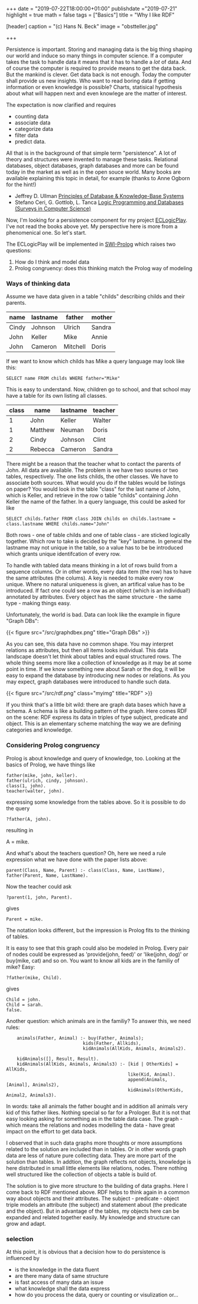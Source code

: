+++
date = "2019-07-22T18:00:00+01:00"
publishdate ="2019-07-21"
highlight = true
math = false
tags = ["Basics"]
title = "Why I like RDF"

[header]
  caption = "(c) Hans N. Beck"
  image = "obstteller.jpg"

+++

Persistence is important. Storing and managing data is the big thing shaping our world and induce so many things in computer science. If a computer takes the task to handle data it means that it has to handle a *lot* of data. And of course the computer is required to provide means to get the data back. But the mankind is clever. Get data back is not enough. Today the computer shall provide us new insights. Who want to read boring data if getting information or even knowledge is possible? Charts, statisical hypothesis about what will happen next and even knowlege are the matter of interest. 
 
The expectation is now clarified and requires

+  counting data
+  associate data
+  categorize data
+  filter data
+  predict data.

All that is in the background of that simple term "persistence". A lot of theory and structures were invented to manage these tasks. Relational databases, object databases, graph databases and more can be found today in the market as well as in the open souce world. Many books are available explaining this topic in detail, for example (thanks to Anne Ogborn for the hint!)

+  Jeffrey D. Ullman [Principles of Database & Knowledge-Base Systems](https://www.amazon.com/dp/0716781581/ref=cm_sw_r_tw_dp_U_x_0einDbE4CNB3D)
+  Stefano Ceri, G. Gottlob, L. Tanca [Logic Programming and Databases (Surveys in Computer Science)](https://www.amazon.com/dp/0387517286/ref=cm_sw_r_tw_dp_U_x_wjinDb0788341)

Now, I'm looking for a persistence component for my project [ECLogicPlay](en/project/prologgameengine/). I've not read the books above yet. My perspective here is more from a phenomenical one. So let's start.

The ECLogicPlay will be implemented in [SWI-Prolog](http://www.swi-prolog.org) which raises two questions: 

1.  How do I think and model data
2.  Prolog congruency: does this thinking match the Prolog way of modeling


### Ways of thinking data

Assume we have data given in a table "childs" describing childs and their parents. 

| name | lastname | father | mother |
|------|-----|--------|-----|
| Cindy | Johnson | Ulrich  | Sandra     |
| John | Keller | Mike | Annie    |
| John | Cameron | Mitchell  | Doris     |


If we want to know which childs has Mike a query language may look like this: 

    SELECT name FROM childs WHERE father="Mike"

This is easy to understand. Now, children go to school, and that school may have a table for its own listing all classes. 

| class | name |  lastname | teacher | 
|-------|------|--------|----|
| 1	| John | Keller | Walter |
| 1 | Matthew | Neuman| Doris |
| 2 | Cindy | Johnson | Clint |
| 2 | Rebecca | Cameron  | Sandra |

There might be a reason that the teacher what to contact the parents of John. All data are available. The problem is we have two soures or two tables, respectively. The one lists childs, the other classes. We have to associate both sources. What would you do if the tables would be listings on paper? You would look in the table "class" for the last name of John, which is Keller,  and retrieve in the row o table "childs" containing John Keller the name of the father. In a query language, this could be asked for like

	SELECT childs.father FROM class JOIN childs on childs.lastname = class.lastname WHERE childs.name="John"

Both rows - one of table childs and one of table class - are sticked logically together. Which row to take is decided by the "key" lastname. In general the lastname may not unique in the table, so a value has to be be introduced which grants unique identifcation of every row. 

To handle with tabled data means thinking in a lot of rows build from a sequence columns. Or in other words, every data item (the row) has to have the same attributes (the colums). A key is needed to make every row unique. Where no natural uniqueness is given, an artifical value has to be introduced. If fact one could see a row as an object (which is an individual!) annotated by attributes. Every object has the same structure - the same type - making things easy.

Unfortunately, the world is bad. Data can look like the example in figure "Graph DBs":

{{< figure src="/src/graphdbex.png" title="Graph DBs" >}}

As you can see, this data have no common shape. You may interpret relations as attributes, but then all items looks individual. This data landscape doesn't let think about tables and equal structured rows. The whole thing seems more like a collection of knowledge as it may be at some point in time. If we know something new about Sarah or the dog, it will be easy to expand the database by introducing new nodes or relations. As you may expect, graph databases were introduced to handle such data.

{{< figure src="/src/rdf.png" class="myimg" title="RDF" >}}

If you think that's a little bit wild: there are graph data bases which have a schema. A schema is like a building pattern of the graph. Here comes RDF on the scene: RDF express its data in triples of type subject, predicate and object. This is an elementary scheme matching the way we are defining categories and knowledge. 


### Considering Prolog congruency

Prolog is about knowledge and query of knowledge, too. Looking at the basics of Prolog, we have things like

    father(mike, john, keller).
    father(ulrich, cindy, johnson).
    class(1, john).
    teacher(walter, john).

 expressing some knowledge from the tables above. So it is possible to do the query

    ?father(A, john).

 resulting in 

   A = mike.

And what's about the teachers question? Oh, here we need a rule expression what we have done with the paper lists above:

	parent(Class, Name, Parent) :- class(Class, Name, LastName), father(Parent, Name, LastName).

Now the teacher could ask

	?parent(1, john, Parent).

gives

	Parent = mike.
 
The notation looks different, but the impression is Prolog fits to the thinking of tables.

It is easy to see that this graph could also be modeled in Prolog. Every pair of nodes could be expressed as 'provide(john, feed)' or 'like(john, dog)' or buy(mike, cat) and so on. You want to know all kids are in the familiy of mike? Easy:

	?father(mike, Child).

gives

	Child = john.
	Child = sarah.
	false.

Another question: which animals are in the familiy? To answer this, we need  rules:

		animals(Father, Animal) :- buy(Father, Animals);
								 kids(Father, Allkids),
								 kidAnimals(AllKids, Animals, Animals2).

	 	kidAnimals([], Result, Result).
	 	kidAnimals(AllKids, Animals, Animals3) :- [kid | OtherKids] = AllKids,
	 											  like(Kid, Animal).
	 											  append(Animals, [Animal], Animals2), 
	 											  kidAnimals(OtherKids, Animal2, Animals3).

In words: take all animals the father bought and in addition all animals very kid of this father likes. Nothing special so far for a Prologer. But it is not that easy looking asking for something as in the table data case. The graph - which means the relations and nodes modelling the data - have great impact on the effort to get data back. 

I observed that in such data graphs more thoughts or more assumptions related to the solution are included than in tables. Or in other words graph data are less of nature pure collecting data. They are more part of the solution than tables. In addtion, the graph reflects not objects, knowledge is  here distributed in small little elements like relations, nodes. There nothing well structured like the collection of objects a table is build of. 

The solution is to give more structure to the building of data graphs. Here I come back to RDF mentioned above. RDF helps to think again in a common way about objects and their attributes. The subject - predicate - object triple models an attribute (the subject) and statement about (the predicate and the object). But in advantage of the tables, my objects here can be expanded and related together easily. My knowledge and structure can grow and adapt. 

### selection

At this point, it is obvious that a decision how to do persistence is influenced by

*  is the knowledge in the data fluent 
*  are there many data of same structure
*  is fast access of many data an issue
*  what knowledge shall the data express
*  how do you process the data, query or counting or visulization or...